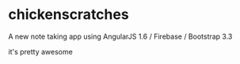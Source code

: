 # chickenscratches
A new note taking app using AngularJS 1.6 / Firebase / Bootstrap 3.3

it's pretty awesome
